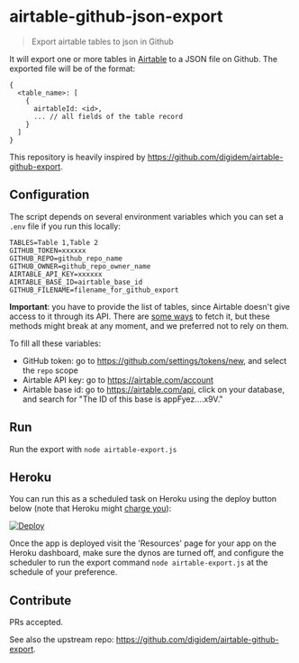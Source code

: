# airtable-github-json-export

> Export airtable tables to json in Github

It will export one or more tables in [Airtable](https://airtable.com/) to a JSON
file on Github. The exported file will be of the format:

```
{
  <table_name>: [
    {
      airtableId: <id>,
      ... // all fields of the table record
    }
  ]
}
```

This repository is heavily inspired by
https://github.com/digidem/airtable-github-export.

## Configuration

The script depends on several environment variables which you can set a `.env`
file if you run this locally:

```
TABLES=Table 1,Table 2
GITHUB_TOKEN=xxxxxx
GITHUB_REPO=github_repo_name
GITHUB_OWNER=github_repo_owner_name
AIRTABLE_API_KEY=xxxxxx
AIRTABLE_BASE_ID=airtable_base_id
GITHUB_FILENAME=filename_for_github_export
```

**Important**: you have to provide the list of tables, since Airtable doesn't
give access to it through its API. There are
[some ways](https://github.com/cape-io/airtable-schema) to fetch it, but these
methods might break at any moment, and we preferred not to rely on them.

To fill all these variables:

- GitHub token: go to https://github.com/settings/tokens/new, and select the
  <code>repo</code> scope
- Airtable API key: go to https://airtable.com/account
- Airtable base id: go to https://airtable.com/api, click on your database, and
  search for "The ID of this base is appFyez....x9V."

## Run

Run the export with `node airtable-export.js`

## Heroku

You can run this as a scheduled task on Heroku using the deploy button below
(note that Heroku might
[charge you](https://devcenter.heroku.com/articles/scheduler)):

[![Deploy](https://www.herokucdn.com/deploy/button.svg)](https://heroku.com/deploy)

Once the app is deployed visit the 'Resources' page for your app on the Heroku
dashboard, make sure the dynos are turned off, and configure the scheduler to
run the export command `node airtable-export.js` at the schedule of your
preference.

## Contribute

PRs accepted.

See also the upstream repo: https://github.com/digidem/airtable-github-export.
